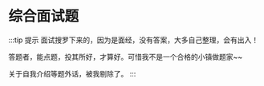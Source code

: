 # 综合面试题

:::tip 提示
面试搜罗下来的，因为是面经，没有答案，大多自己整理，会有出入！

答题者，能点题，投其所好，才算好。可惜我不是一个合格的小镇做题家~~

关于自我介绍等题外话，被我剔除了。
:::

